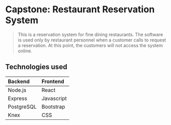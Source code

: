 # Capstone: Restaurant Reservation System

> This is a reservation system for fine dining restaurants.
> The software is used only by restaurant personnel when a customer calls to request a reservation.
> At this point, the customers will not access the system online.

## Technologies used

| Backend | Frontend |
| :-------| :--------|
| Node.js | React    |
|Express  | Javascript|
|PostgreSQL |Bootstrap|
|Knex    | CSS         |











